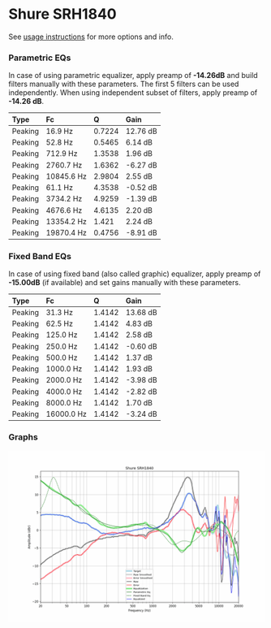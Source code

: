 # Shure SRH1840
See [usage instructions](https://github.com/jaakkopasanen/AutoEq#usage) for more options and info.

### Parametric EQs
In case of using parametric equalizer, apply preamp of **-14.26dB** and build filters manually
with these parameters. The first 5 filters can be used independently.
When using independent subset of filters, apply preamp of **-14.26 dB**.

| Type    | Fc         |      Q | Gain     |
|:--------|:-----------|:-------|:---------|
| Peaking | 16.9 Hz    | 0.7224 | 12.76 dB |
| Peaking | 52.8 Hz    | 0.5465 | 6.14 dB  |
| Peaking | 712.9 Hz   | 1.3538 | 1.96 dB  |
| Peaking | 2760.7 Hz  | 1.6362 | -6.27 dB |
| Peaking | 10845.6 Hz | 2.9804 | 2.55 dB  |
| Peaking | 61.1 Hz    | 4.3538 | -0.52 dB |
| Peaking | 3734.2 Hz  | 4.9259 | -1.39 dB |
| Peaking | 4676.6 Hz  | 4.6135 | 2.20 dB  |
| Peaking | 13354.2 Hz | 1.421  | 2.24 dB  |
| Peaking | 19870.4 Hz | 0.4756 | -8.91 dB |

### Fixed Band EQs
In case of using fixed band (also called graphic) equalizer, apply preamp of **-15.00dB**
(if available) and set gains manually with these parameters.

| Type    | Fc         |      Q | Gain     |
|:--------|:-----------|:-------|:---------|
| Peaking | 31.3 Hz    | 1.4142 | 13.68 dB |
| Peaking | 62.5 Hz    | 1.4142 | 4.83 dB  |
| Peaking | 125.0 Hz   | 1.4142 | 2.58 dB  |
| Peaking | 250.0 Hz   | 1.4142 | -0.60 dB |
| Peaking | 500.0 Hz   | 1.4142 | 1.37 dB  |
| Peaking | 1000.0 Hz  | 1.4142 | 1.93 dB  |
| Peaking | 2000.0 Hz  | 1.4142 | -3.98 dB |
| Peaking | 4000.0 Hz  | 1.4142 | -2.82 dB |
| Peaking | 8000.0 Hz  | 1.4142 | 1.70 dB  |
| Peaking | 16000.0 Hz | 1.4142 | -3.24 dB |

### Graphs
![](./Shure%20SRH1840.png)